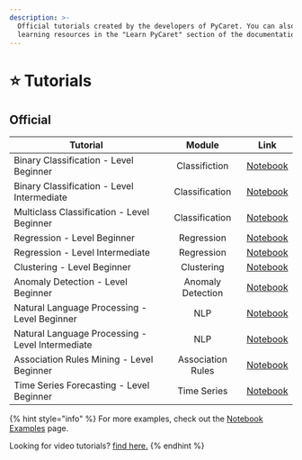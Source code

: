 ```yaml
---
description: >-
  Official tutorials created by the developers of PyCaret. You can also see more
  learning resources in the "Learn PyCaret" section of the documentation.
---
```


# ⭐ Tutorials

## Official

| Tutorial                                         |       Module      |                                                                            Link                                                                           |
| ------------------------------------------------ | :---------------: | :-------------------------------------------------------------------------------------------------------------------------------------------------------: |
| Binary Classification - Level Beginner           |   Classifiction   |      [Notebook](https://github.com/pycaret/pycaret/blob/master/tutorials/Binary%20Classification%20Tutorial%20Level%20Beginner%20-%20%20CLF101.ipynb)     |
| Binary Classification - Level Intermediate       |   Classification  |     [Notebook](https://github.com/pycaret/pycaret/blob/master/tutorials/Binary%20Classification%20Tutorial%20Level%20Intermediate%20-%20CLF102.ipynb)     |
| Multiclass Classification - Level Beginner       |   Classification  |     [Notebook](https://github.com/pycaret/pycaret/blob/master/tutorials/Multiclass%20Classification%20Tutorial%20Level%20Beginner%20-%20MCLF101.ipynb)    |
| Regression - Level Beginner                      |     Regression    |              [Notebook](https://github.com/pycaret/pycaret/blob/master/tutorials/Regression%20Tutorial%20Level%20Beginner%20-%20REG101.ipynb)             |
| Regression - Level Intermediate                  |     Regression    |            [Notebook](https://github.com/pycaret/pycaret/blob/master/tutorials/Regression%20Tutorial%20Level%20Intermediate%20-%20REG102.ipynb)           |
| Clustering - Level Beginner                      |     Clustering    |              [Notebook](https://github.com/pycaret/pycaret/blob/master/tutorials/Clustering%20Tutorial%20Level%20Beginner%20-%20CLU101.ipynb)             |
| Anomaly Detection - Level Beginner               | Anomaly Detection |         [Notebook](https://github.com/pycaret/pycaret/blob/master/tutorials/Anomaly%20Detection%20Tutorial%20Level%20Beginner%20-%20ANO101.ipynb)         |
| Natural Language Processing - Level Beginner     |        NLP        |   [Notebook](https://github.com/pycaret/pycaret/blob/master/tutorials/Natural%20Language%20Processing%20Tutorial%20Level%20Beginner%20-%20NLP101.ipynb)   |
| Natural Language Processing - Level Intermediate |        NLP        | [Notebook](https://github.com/pycaret/pycaret/blob/master/tutorials/Natural%20Language%20Processing%20Tutorial%20Level%20Intermediate%20-%20NLP102.ipynb) |
| Association Rules Mining - Level Beginner        | Association Rules |               [Notebook](https://github.com/pycaret/pycaret/blob/master/tutorials/Association%20Rule%20Mining%20Tutorial%20-%20ARUL01.ipynb)              |
| Time Series Forecasting - Level Beginner         |    Time Series    |                                  [Notebook](https://github.com/pycaret/pycaret/blob/time\_series/time\_series\_101.ipynb)                                 |

{% hint style="info" %}
For more examples, check out the [Notebook Examples](../learn-pycaret/examples.md) page.

Looking for video tutorials? [find here.](../learn-pycaret/videos.md)&#x20;
{% endhint %}

